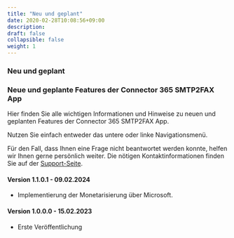 ```yaml
---
title: "Neu und geplant"
date: 2020-02-28T10:08:56+09:00
description: 
draft: false
collapsible: false
weight: 1
---
```


### Neu und geplant

### Neue und geplante Features der **Connector 365 SMTP2FAX** App

Hier finden Sie alle wichtigen Informationen und Hinweise zu neuen und geplanten Features der Connector 365 SMTP2FAX App.

Nutzen Sie einfach entweder das untere oder linke Navigationsmenü.

Für den Fall, dass Ihnen eine Frage nicht beantwortet werden konnte, helfen wir Ihnen gerne persönlich weiter. Die nötigen Kontaktinformationen finden Sie auf der [Support-Seite](de-de/apps/help-and-support/).

#### Version 1.1.0.1 - 09.02.2024
- Implementierung der Monetarisierung über Microsoft.

#### Version 1.0.0.0 - 15.02.2023
- Erste Veröffentlichung